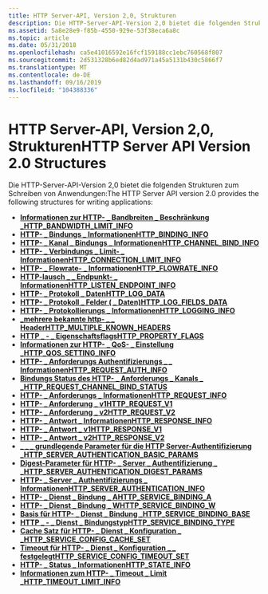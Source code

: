 ```yaml
---
title: HTTP Server-API, Version 2,0, Strukturen
description: Die HTTP-Server-API-Version 2,0 bietet die folgenden Strukturen zum Schreiben von Anwendungen.
ms.assetid: 5a8e28e9-f85b-4550-929e-53f38eca6a8c
ms.topic: article
ms.date: 05/31/2018
ms.openlocfilehash: ca5e41016592e16fcf159188cc1ebc760568f807
ms.sourcegitcommit: 2d531328b6ed82d4ad971a45a5131b430c5866f7
ms.translationtype: MT
ms.contentlocale: de-DE
ms.lasthandoff: 09/16/2019
ms.locfileid: "104388336"
---
```

# <a name="http-server-api-version-20-structures"></a><span data-ttu-id="f6f58-103">HTTP Server-API, Version 2,0, Strukturen</span><span class="sxs-lookup"><span data-stu-id="f6f58-103">HTTP Server API Version 2.0 Structures</span></span>

<span data-ttu-id="f6f58-104">Die HTTP-Server-API-Version 2,0 bietet die folgenden Strukturen zum Schreiben von Anwendungen:</span><span class="sxs-lookup"><span data-stu-id="f6f58-104">The HTTP Server API version 2.0 provides the following structures for writing applications:</span></span>

-   [<span data-ttu-id="f6f58-105">**Informationen zur HTTP- \_ Bandbreiten \_ Beschränkung \_**</span><span class="sxs-lookup"><span data-stu-id="f6f58-105">**HTTP\_BANDWIDTH\_LIMIT\_INFO**</span></span>](/windows/desktop/api/Http/ns-http-http_bandwidth_limit_info)
-   [<span data-ttu-id="f6f58-106">**HTTP- \_ Bindungs \_ Informationen**</span><span class="sxs-lookup"><span data-stu-id="f6f58-106">**HTTP\_BINDING\_INFO**</span></span>](/windows/desktop/api/Http/ns-http-http_binding_info)
-   [<span data-ttu-id="f6f58-107">**HTTP- \_ Kanal \_ Bindungs \_ Informationen**</span><span class="sxs-lookup"><span data-stu-id="f6f58-107">**HTTP\_CHANNEL\_BIND\_INFO**</span></span>](/windows/desktop/api/Http/ns-http-http_channel_bind_info)
-   [<span data-ttu-id="f6f58-108">**HTTP- \_ Verbindungs \_ Limit- \_ Informationen**</span><span class="sxs-lookup"><span data-stu-id="f6f58-108">**HTTP\_CONNECTION\_LIMIT\_INFO**</span></span>](/windows/desktop/api/Http/ns-http-http_connection_limit_info)
-   [<span data-ttu-id="f6f58-109">**HTTP- \_ Flowrate- \_ Informationen**</span><span class="sxs-lookup"><span data-stu-id="f6f58-109">**HTTP\_FLOWRATE\_INFO**</span></span>](/windows/desktop/api/Http/ns-http-http_flowrate_info)
-   [<span data-ttu-id="f6f58-110">**HTTP-lausch \_ \_ Endpunkt- \_ Informationen**</span><span class="sxs-lookup"><span data-stu-id="f6f58-110">**HTTP\_LISTEN\_ENDPOINT\_INFO**</span></span>](/windows/desktop/api/Http/ns-http-http_listen_endpoint_info)
-   [<span data-ttu-id="f6f58-111">**HTTP- \_ Protokoll \_ Daten**</span><span class="sxs-lookup"><span data-stu-id="f6f58-111">**HTTP\_LOG\_DATA**</span></span>](/windows/desktop/api/Http/ns-http-http_log_data)
-   [<span data-ttu-id="f6f58-112">**HTTP- \_ Protokoll \_ Felder ( \_ Daten)**</span><span class="sxs-lookup"><span data-stu-id="f6f58-112">**HTTP\_LOG\_FIELDS\_DATA**</span></span>](/windows/desktop/api/Http/ns-http-http_log_fields_data)
-   [<span data-ttu-id="f6f58-113">**HTTP- \_ Protokollierungs \_ Informationen**</span><span class="sxs-lookup"><span data-stu-id="f6f58-113">**HTTP\_LOGGING\_INFO**</span></span>](/windows/desktop/api/Http/ns-http-http_logging_info)
-   [<span data-ttu-id="f6f58-114">**\_mehrere bekannte http- \_ \_ Header**</span><span class="sxs-lookup"><span data-stu-id="f6f58-114">**HTTP\_MULTIPLE\_KNOWN\_HEADERS**</span></span>](/windows/desktop/api/Http/ns-http-http_multiple_known_headers)
-   [<span data-ttu-id="f6f58-115">**HTTP \_ - \_ Eigenschaftsflags**</span><span class="sxs-lookup"><span data-stu-id="f6f58-115">**HTTP\_PROPERTY\_FLAGS**</span></span>](/windows/desktop/api/Http/ns-http-http_property_flags)
-   [<span data-ttu-id="f6f58-116">**Informationen zur HTTP- \_ QoS- \_ Einstellung \_**</span><span class="sxs-lookup"><span data-stu-id="f6f58-116">**HTTP\_QOS\_SETTING\_INFO**</span></span>](/windows/desktop/api/Http/ns-http-http_qos_setting_info)
-   [<span data-ttu-id="f6f58-117">**HTTP- \_ Anforderungs Authentifizierungs \_ \_ Informationen**</span><span class="sxs-lookup"><span data-stu-id="f6f58-117">**HTTP\_REQUEST\_AUTH\_INFO**</span></span>](/windows/desktop/api/Http/ns-http-http_request_auth_info)
-   [<span data-ttu-id="f6f58-118">**Bindungs Status des HTTP- \_ Anforderungs \_ Kanals \_ \_**</span><span class="sxs-lookup"><span data-stu-id="f6f58-118">**HTTP\_REQUEST\_CHANNEL\_BIND\_STATUS**</span></span>](/windows/desktop/api/Http/ns-http-http_request_channel_bind_status)
-   [<span data-ttu-id="f6f58-119">**HTTP- \_ Anforderungs \_ Informationen**</span><span class="sxs-lookup"><span data-stu-id="f6f58-119">**HTTP\_REQUEST\_INFO**</span></span>](/windows/desktop/api/Http/ns-http-http_request_info)
-   [<span data-ttu-id="f6f58-120">**HTTP- \_ Anforderung \_ v1**</span><span class="sxs-lookup"><span data-stu-id="f6f58-120">**HTTP\_REQUEST\_V1**</span></span>](/windows/desktop/api/Http/ns-http-http_request_v1)
-   [<span data-ttu-id="f6f58-121">**HTTP- \_ Anforderung \_ v2**</span><span class="sxs-lookup"><span data-stu-id="f6f58-121">**HTTP\_REQUEST\_V2**</span></span>](/windows/desktop/api/Http/ns-http-http_request_v2)
-   [<span data-ttu-id="f6f58-122">**HTTP- \_ Antwort \_ Informationen**</span><span class="sxs-lookup"><span data-stu-id="f6f58-122">**HTTP\_RESPONSE\_INFO**</span></span>](/windows/desktop/api/Http/ns-http-http_response_info)
-   [<span data-ttu-id="f6f58-123">**HTTP- \_ Antwort \_ v1**</span><span class="sxs-lookup"><span data-stu-id="f6f58-123">**HTTP\_RESPONSE\_V1**</span></span>](/windows/desktop/api/Http/ns-http-http_response_v1)
-   [<span data-ttu-id="f6f58-124">**HTTP- \_ Antwort \_ v2**</span><span class="sxs-lookup"><span data-stu-id="f6f58-124">**HTTP\_RESPONSE\_V2**</span></span>](/windows/desktop/api/Http/ns-http-http_response_v2)
-   [<span data-ttu-id="f6f58-125">**\_ \_ \_ grundlegende Parameter für die HTTP Server-Authentifizierung \_**</span><span class="sxs-lookup"><span data-stu-id="f6f58-125">**HTTP\_SERVER\_AUTHENTICATION\_BASIC\_PARAMS**</span></span>](/windows/desktop/api/Http/ns-http-http_server_authentication_basic_params)
-   [<span data-ttu-id="f6f58-126">**Digest-Parameter für HTTP- \_ Server \_ Authentifizierung \_ \_**</span><span class="sxs-lookup"><span data-stu-id="f6f58-126">**HTTP\_SERVER\_AUTHENTICATION\_DIGEST\_PARAMS**</span></span>](/windows/desktop/api/Http/ns-http-http_server_authentication_digest_params)
-   [<span data-ttu-id="f6f58-127">**HTTP- \_ Server \_ Authentifizierungs \_ Informationen**</span><span class="sxs-lookup"><span data-stu-id="f6f58-127">**HTTP\_SERVER\_AUTHENTICATION\_INFO**</span></span>](/windows/desktop/api/Http/ns-http-http_server_authentication_info)
-   [<span data-ttu-id="f6f58-128">**HTTP- \_ Dienst \_ Bindung \_ A**</span><span class="sxs-lookup"><span data-stu-id="f6f58-128">**HTTP\_SERVICE\_BINDING\_A**</span></span>](/windows/desktop/api/Http/ns-http-http_service_binding_a)
-   [<span data-ttu-id="f6f58-129">**HTTP- \_ Dienst \_ Bindung \_ W**</span><span class="sxs-lookup"><span data-stu-id="f6f58-129">**HTTP\_SERVICE\_BINDING\_W**</span></span>](/windows/desktop/api/Http/ns-http-http_service_binding_w)
-   [<span data-ttu-id="f6f58-130">**Basis für HTTP- \_ Dienst \_ Bindung \_**</span><span class="sxs-lookup"><span data-stu-id="f6f58-130">**HTTP\_SERVICE\_BINDING\_BASE**</span></span>](/windows/desktop/api/Http/ns-http-http_service_binding_base)
-   [<span data-ttu-id="f6f58-131">**HTTP \_ - \_ Dienst \_ Bindungstyp**</span><span class="sxs-lookup"><span data-stu-id="f6f58-131">**HTTP\_SERVICE\_BINDING\_TYPE**</span></span>](/windows/desktop/api/Http/ne-http-http_service_binding_type)
-   [<span data-ttu-id="f6f58-132">**Cache Satz für HTTP- \_ Dienst \_ Konfiguration \_ \_**</span><span class="sxs-lookup"><span data-stu-id="f6f58-132">**HTTP\_SERVICE\_CONFIG\_CACHE\_SET**</span></span>](/windows/desktop/api/Http/ns-http-http_service_config_cache_set)
-   [<span data-ttu-id="f6f58-133">**Timeout für HTTP- \_ Dienst \_ Konfiguration \_ \_ festgelegt**</span><span class="sxs-lookup"><span data-stu-id="f6f58-133">**HTTP\_SERVICE\_CONFIG\_TIMEOUT\_SET**</span></span>](/windows/desktop/api/Http/ns-http-http_service_config_timeout_set)
-   [<span data-ttu-id="f6f58-134">**HTTP- \_ Status \_ Informationen**</span><span class="sxs-lookup"><span data-stu-id="f6f58-134">**HTTP\_STATE\_INFO**</span></span>](/windows/desktop/api/Http/ns-http-http_state_info)
-   [<span data-ttu-id="f6f58-135">**Informationen zum HTTP- \_ Timeout \_ Limit \_**</span><span class="sxs-lookup"><span data-stu-id="f6f58-135">**HTTP\_TIMEOUT\_LIMIT\_INFO**</span></span>](/windows/desktop/api/Http/ns-http-http_timeout_limit_info)

 

 




